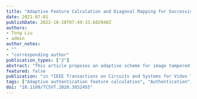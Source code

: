 ```yaml
---
title: "Adaptive Feature Calculation and Diagonal Mapping for Successive Recovery of Tampered Regions"
date: 2021-07-01
publishDate: 2022-10-28T07:49:33.682940Z
authors:
- Tong Liu
- admin
author_notes:
- ""
- "corresponding author"
publication_types: ["2"]
abstract: "This article proposes an adaptive scheme for image tampered region localization and content recovery. To generate the watermark information comprised of the authentication data and recovery data, we firstly propose the Adaptive Authentication Feature Calculation algorithm to obtain the authentication data, which includes the information of block location and block feature. The DWT-based Block Feature Calculation method is then proposed to calculate the block feature, and the quantization method is employed to calculate the block location. The recovery data is composed of self-recovery bits and mapped-recovery bits. The self-recovery bits are obtained by the Set Partitioning in Hierarchical Trees encoding algorithm. For retrieving the damaged codes caused by tampering, we propose the Diagonal Mapping algorithm and apply it to the self-recovery bits, thus generating the mapped-recovery bits, to provide a guarantee of recovery data. Experimental results show the superior performance of the proposed scheme in terms of tamper detection and image recovery, by comparing with the state-of-the-art works. The results demonstrate that the proposed method shows efficiency in the adaptiveness, well localization, strong capability for image recovery, and the effectiveness of attack resistance."
featured: false
publication: "in *IEEE Transactions on Circuits and Systems for Video Technology* [SCI, JCR Q1]"
tags: ["Adaptive authentication feature calculation", "Authentication", "diagonal mapping", "Discrete wavelet transforms", "DWT-based block feature calculation", "Image coding", "Media", "Partitioning algorithms", "successive content self-recovery", "tamper detection", "Watermarking"]
doi: "10.1109/TCSVT.2020.3032455"
---
```


